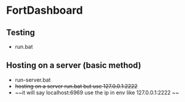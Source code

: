 # FortDashboard

## Testing
- run.bat

## Hosting on a server (basic method)
- run-server.bat
- ~~hosting on a server run.bat but use 127.0.0.1:2222~~
- ~~it will say localhost:6969 use the ip in env like 127.0.0.1:2222 ~~
